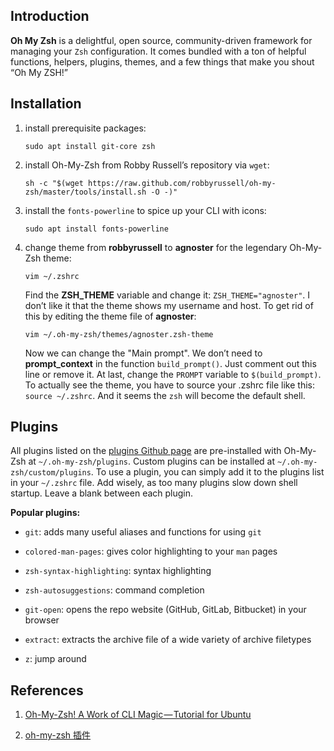 ## Introduction

**Oh My Zsh** is a delightful, open source, community-driven framework for managing your `Zsh` configuration. It comes bundled with a ton of helpful functions, helpers, plugins, themes, and a few things that make you shout “Oh My ZSH!”

## Installation

1. install prerequisite packages:

    ```
    sudo apt install git-core zsh
    ```

2. install Oh-My-Zsh from Robby Russell’s repository via `wget`:

    ```
    sh -c "$(wget https://raw.github.com/robbyrussell/oh-my-zsh/master/tools/install.sh -O -)"
    ```

3. install the `fonts-powerline` to spice up your CLI with icons:

    ```
    sudo apt install fonts-powerline
    ```

4. change theme from **robbyrussell** to **agnoster** for the legendary Oh-My-Zsh theme:

    ```
    vim ~/.zshrc
    ```

    Find the **ZSH_THEME** variable and change it: `ZSH_THEME="agnoster"`. I don’t like it that the theme shows my username and host. To get rid of this by editing the theme file of **agnoster**:
    
    ```
    vim ~/.oh-my-zsh/themes/agnoster.zsh-theme
    ```
    
    Now we can change the "Main prompt". We don’t need to **prompt_context** in the function `build_prompt()`. Just comment out this line or remove it. At last, change the `PROMPT` variable to `$(build_prompt)`. To actually see the theme, you have to source your .zshrc file like this: `source ~/.zshrc`. And it seems the `zsh` will become the default shell.

## Plugins

All plugins listed on the [plugins Github page](https://github.com/robbyrussell/oh-my-zsh/tree/master/plugins) are pre-installed with Oh-My-Zsh at `~/.oh-my-zsh/plugins`. Custom plugins can be installed at `~/.oh-my-zsh/custom/plugins`. To use a plugin, you can simply add it to the plugins list in your `~/.zshrc` file. Add wisely, as too many plugins slow down shell startup. Leave a blank between each plugin.

**Popular plugins:**

- `git`: adds many useful aliases and functions for using `git`

- `colored-man-pages`: gives color highlighting to your `man` pages

- `zsh-syntax-highlighting`: syntax highlighting

- `zsh-autosuggestions`: command completion

- `git-open`: opens the repo website (GitHub, GitLab, Bitbucket) in your browser

- `extract`: extracts the archive file of a wide variety of archive filetypes

- `z`: jump around

## References

1. [Oh-My-Zsh! A Work of CLI Magic — Tutorial for Ubuntu](https://medium.com/wearetheledger/oh-my-zsh-made-for-cli-lovers-installation-guide-3131ca5491fb)

2. [oh-my-zsh 插件](https://hufangyun.com/2017/zsh-plugin/)
